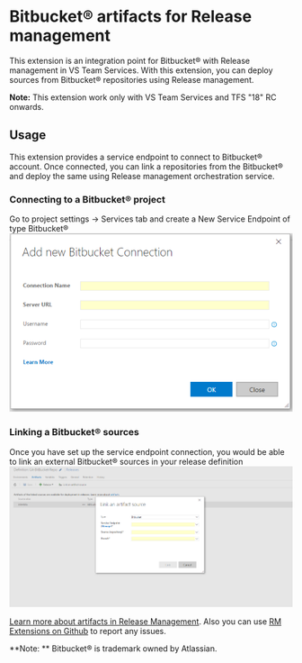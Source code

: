 # Bitbucket&reg; artifacts for Release management

This extension is an integration point for Bitbucket&reg; with Release management in VS Team Services. With this extension, you can deploy sources from Bitbucket&reg; repositories using Release management. 

**Note:** This extension work only with VS Team Services and TFS "18" RC onwards. 

## Usage
This extension provides a service endpoint to connect to Bitbucket&reg; account. Once connected, you can link a repositories from the Bitbucket&reg; and deploy the same using Release management orchestration service.

### Connecting to a Bitbucket&reg; project
Go to project settings -> Services tab and create a New Service Endpoint of type Bitbucket&reg;
![Creating a Bitbucket&reg; endpoint connection](images/screen1.png)


### Linking a Bitbucket&reg; sources
Once you have set up the service endpoint connection, you would be able to link an external Bitbucket&reg; sources in your release definition
![Linking Bitbucket&reg; artifact](images/screen2.png)

[Learn more about artifacts in Release Management](https://msdn.microsoft.com/library/vs/alm/release/author-release-definition/understanding-artifacts). Also you can use [RM Extensions on Github](https://github.com/Microsoft/vsts-rm-extensions/issues) to report any issues.

**Note: ** Bitbucket&reg; is trademark owned by Atlassian.
